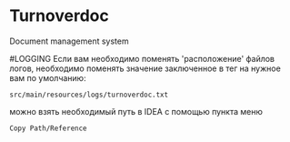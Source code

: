 # Turnoverdoc
Document management system


#LOGGING
Если вам необходимо поменять 'расположение' файлов логов, 
необходимо поменять значение заключенное в тег **<file>** на нужное вам по умолчанию:
```
src/main/resources/logs/turnoverdoc.txt
```
можно взять необходимый путь в IDEA с помощью пункта меню
```
Copy Path/Reference
```

